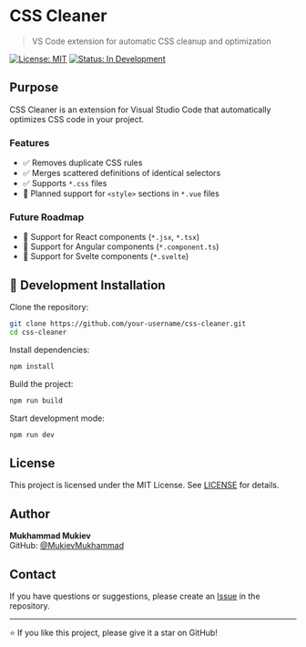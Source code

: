 # CSS Cleaner

> VS Code extension for automatic CSS cleanup and optimization

[![License: MIT](https://img.shields.io/badge/License-MIT-yellow.svg)](https://opensource.org/licenses/MIT)
[![Status: In Development](https://img.shields.io/badge/Status-In%20Development-orange.svg)]()

## Purpose

CSS Cleaner is an extension for Visual Studio Code that automatically optimizes CSS code in your project.

### Features

- ✅ Removes duplicate CSS rules
- ✅ Merges scattered definitions of identical selectors
- ✅ Supports `*.css` files
- 🔄 Planned support for `<style>` sections in `*.vue` files

### Future Roadmap

- 🎯 Support for React components (`*.jsx`, `*.tsx`)
- 🎯 Support for Angular components (`*.component.ts`)
- 🎯 Support for Svelte components (`*.svelte`)
<!-- - 🎯 Customizable optimization rules planned -->

## 🚀 Development Installation

Clone the repository:

``` bash
git clone https://github.com/your-username/css-cleaner.git
cd css-cleaner
```

Install dependencies:
```bash
npm install
```
Build the project:
```bash
npm run build
```
Start development mode:
```bash
npm run dev
```

## License

This project is licensed under the MIT License. See [LICENSE](LICENSE) for details.

## Author

**Mukhammad Mukiev**  
GitHub: [@MukievMukhammad](https://github.com/MukievMukhammad)

## Contact

If you have questions or suggestions, please create an [Issue](https://github.com/MukievMukhammad/css-cleaner/issues) in the repository.

---

⭐ If you like this project, please give it a star on GitHub!
